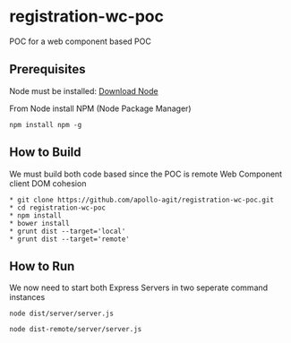 # registration-wc-poc
POC for a web component based POC

## Prerequisites
Node must be installed:
[Download Node](https://nodejs.org/en/download/)

From Node install NPM (Node Package Manager)
```
npm install npm -g
```

## How to Build

We must build both code based since the POC is remote Web Component client DOM cohesion

```
* git clone https://github.com/apollo-agit/registration-wc-poc.git
* cd registration-wc-poc
* npm install
* bower install
* grunt dist --target='local'
* grunt dist --target='remote'
```

## How to Run

We now need to start both Express Servers in two seperate command instances

```
node dist/server/server.js
```
```
node dist-remote/server/server.js
```